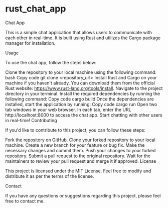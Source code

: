 # rust_chat_app


Chat App

This is a simple chat application that allows users to communicate with each other in real-time. It is built using Rust and utilizes the Cargo package manager for installation.

Usage

To use the chat app, follow the steps below:

Clone the repository to your local machine using the following command:
bash
Copy code
git clone <repository_url>
Install Rust and Cargo on your machine if you haven't already. You can download them from the official Rust website: https://www.rust-lang.org/tools/install.
Navigate to the project directory in your terminal.
Install the required dependencies by running the following command:
Copy code
cargo build
Once the dependencies are installed, start the application by running:
<chat-ap>
Copy code
cargo run
Open two tab windows in your web browser.
In each tab, enter the URL http://localhost:8000 to access the chat app.
Start chatting with other users in real-time!
Contributing

If you'd like to contribute to this project, you can follow these steps:

Fork the repository on GitHub.
Clone your forked repository to your local machine.
Create a new branch for your feature or bug fix.
Make the necessary changes and commit them.
Push your changes to your forked repository.
Submit a pull request to the original repository.
Wait for the maintainers to review your pull request and merge it if approved.
License

This project is licensed under the MIT License. Feel free to modify and distribute it as per the terms of the license.

Contact

If you have any questions or suggestions regarding this project, please feel free to contact me.
